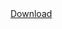 <html><head>
<meta http-equiv="content-type" content="text/html; charset=UTF-8"></head>
<body>
 <a href="compill.exe" download>Download</a>
</body></html>

